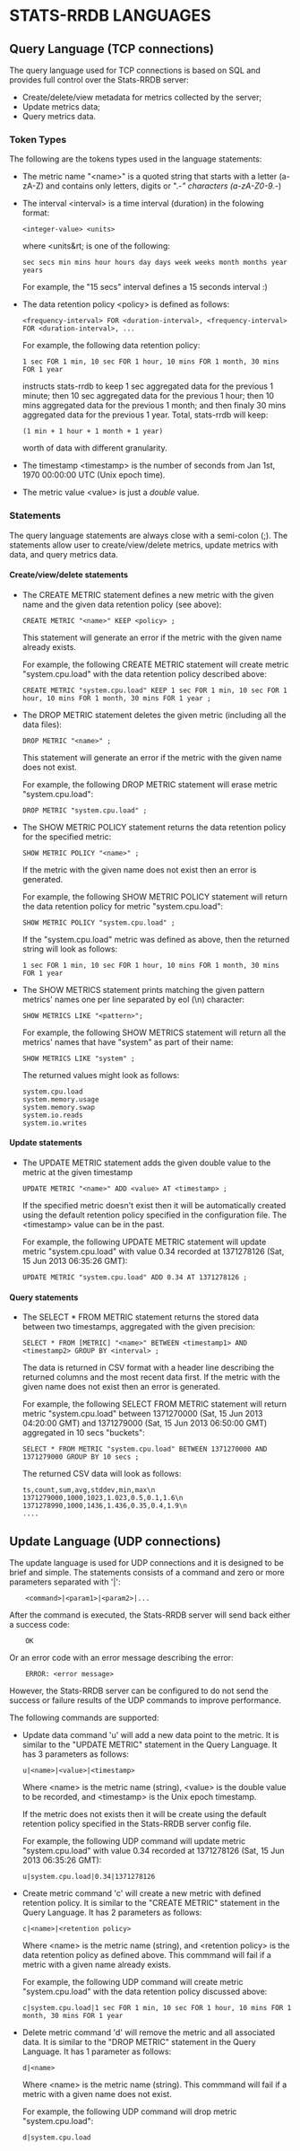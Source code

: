 STATS-RRDB LANGUAGES
=========

Query Language (TCP connections)
---------

The query language used for TCP connections is based on SQL and provides full
control over the Stats-RRDB server:
- Create/delete/view metadata for metrics collected by the server;
- Update metrics data;
- Query metrics data.

### Token Types

The following are the tokens types used in the language statements:

* 	The metric name "&lt;name&gt;" is a quoted string that starts with a letter 
	(a-zA-Z) and contains only letters, digits or "._-" characters (a-zA-Z0-9._-)

* 	The interval &lt;interval&gt; is a time interval (duration) in the folowing format:

		<integer-value> <units>
		
	where &lt;units&rt; is one of the following:
	
		sec secs min mins hour hours day days week weeks month months year years

	For example, the "15 secs" interval defines a 15 seconds interval :)

* 	The data retention policy &lt;policy&gt; is defined as follows:

		<frequency-interval> FOR <duration-interval>, <frequency-interval> FOR <duration-interval>, ...
		
	For example, the following data retention policy:

		1 sec FOR 1 min, 10 sec FOR 1 hour, 10 mins FOR 1 month, 30 mins FOR 1 year
	
	instructs stats-rrdb to keep 1 sec aggregated data for the previous 1 minute;
	then 10 sec aggregated data for the previous 1 hour; then 10 mins aggregated 
	data for the previous 1 month; and then finaly 30 mins aggregated data 
	for the previous 1 year. Total, stats-rrdb will keep:
		
		(1 min + 1 hour + 1 month + 1 year) 
	
	worth of data with different granularity.

*	The timestamp &lt;timestamp&gt; is the number of seconds from Jan 1st, 1970 00:00:00 UTC (Unix epoch time). 

*	The metric value &lt;value&gt; is just a *double* value.	
	

### Statements

The query language statements are always close with a semi-colon (;). The statements
allow user to create/view/delete metrics, update metrics with data, and query metrics data.

#### Create/view/delete statements

* 	The CREATE METRIC statement defines a new metric with the given name and 
	the given data retention policy (see above):

		CREATE METRIC "<name>" KEEP <policy> ;

	This statement will generate an error if the metric with the given name 
	already exists.

	For example, the following CREATE METRIC statement will create metric "system.cpu.load" 
	with the data retention policy described above:

		CREATE METRIC "system.cpu.load" KEEP 1 sec FOR 1 min, 10 sec FOR 1 hour, 10 mins FOR 1 month, 30 mins FOR 1 year ;

* 	The DROP METRIC statement deletes the given metric (including all the data files):

		DROP METRIC "<name>" ;

	This statement will generate an error if the metric with the given name 
	does not exist.

	For example, the following DROP METRIC statement will erase metric "system.cpu.load":

		DROP METRIC "system.cpu.load" ;


* 	The SHOW METRIC POLICY statement returns the data retention policy for the 
	specified metric:

		SHOW METRIC POLICY "<name>" ;

	If the metric with the given name does not exist then an error is generated.

	For example, the following SHOW METRIC POLICY statement will return the data 
	retention policy for metric "system.cpu.load":

		SHOW METRIC POLICY "system.cpu.load" ;

	If the "system.cpu.load" metric was defined as above, then the returned string
	will look as follows:

		1 sec FOR 1 min, 10 sec FOR 1 hour, 10 mins FOR 1 month, 30 mins FOR 1 year
		

* 	The SHOW METRICS statement prints matching the given pattern metrics' names 
	one per line separated by eol (\n) character:

		SHOW METRICS LIKE "<pattern>";

	For example, the following SHOW METRICS statement will return all the metrics' 
	names that have "system" as part of their name:

		SHOW METRICS LIKE "system" ;
 
	The returned values might look as follows:

		system.cpu.load
		system.memory.usage
		system.memory.swap
		system.io.reads
		system.io.writes
 
#### Update statements

* 	The UPDATE METRIC statement adds the given double value to the metric at 
	the given timestamp

		UPDATE METRIC "<name>" ADD <value> AT <timestamp> ;

	If the specified metric doesn't exist then it will be automatically created
	using the default retention policy specified in the configuration file. 
	The &lt;timestamp&gt; value can be in the past.

	For example, the following UPDATE METRIC statement will update metric 
	"system.cpu.load" with value 0.34 recorded at 1371278126 (Sat, 15 Jun 
	2013 06:35:26 GMT):

		UPDATE METRIC "system.cpu.load" ADD 0.34 AT 1371278126 ;

#### Query statements

* 	The SELECT * FROM METRIC statement returns the stored data between two 
	timestamps, aggregated with the given precision:

		SELECT * FROM [METRIC] "<name>" BETWEEN <timestamp1> AND <timestamp2> GROUP BY <interval> ;

	The data is returned in CSV format with a header line describing the returned 
	columns and the most recent data first. If the metric with the given name does
	not exist then an error is generated.

	For example, the following SELECT FROM METRIC statement will return metric 
	"system.cpu.load" between 1371270000 (Sat, 15 Jun 2013 04:20:00 GMT) and 
	1371279000 (Sat, 15 Jun 2013 06:50:00 GMT) aggregated in 10 secs "buckets":

		SELECT * FROM METRIC "system.cpu.load" BETWEEN 1371270000 AND 1371279000 GROUP BY 10 secs ;

	The returned CSV data will look as follows:

		ts,count,sum,avg,stddev,min,max\n
		1371279000,1000,1023,1.023,0.5,0.1,1.6\n
		1371278990,1000,1436,1.436,0.35,0.4,1.9\n
		....


Update Language (UDP connections)
---------

The update language is used for UDP connections and it is designed to be brief and simple.
The statements consists of a command and zero or more parameters separated with '|':

		<command>|<param1>|<param2>|...

After the command is executed, the Stats-RRDB server will send back either a success code:

		OK
		
Or an error code with an error message describing the error:

		ERROR: <error message>

However, the Stats-RRDB server can be configured to do not send the success or failure
results of the UDP commands to improve performance.

The following commands are supported:

* 	Update data command 'u' will add a new data point to the metric. It is similar 
	to the "UPDATE METRIC" statement in the Query Language. It has 3 parameters as 
	follows:

		u|<name>|<value>|<timestamp>

	Where &lt;name&gt; is the metric name (string), &lt;value&gt; is the double 
	value to be recorded, and &lt;timestamp&gt; is the Unix epoch timestamp.
	
	If the metric does not exists then it will be create using the default retention
	policy specified in the Stats-RRDB server config file.
	
	For example, the following UDP command will update metric "system.cpu.load" 
	with value 0.34 recorded at 1371278126 (Sat, 15 Jun 2013 06:35:26 GMT):
	
		u|system.cpu.load|0.34|1371278126
	
*	Create metric command 'c' will create a new metric with defined retention policy.
	It is similar to the "CREATE METRIC" statement in the Query Language. It has 
	2 parameters as follows:

		c|<name>|<retention policy>

	Where &lt;name&gt; is the metric name (string), and &lt;retention policy&gt;
	is the data retention policy as defined above. This commmand will fail if 
	a metric with a given name already exists.
	
	For example, the following UDP command will create metric "system.cpu.load" 
	with the data retention policy discussed above:
	
		c|system.cpu.load|1 sec FOR 1 min, 10 sec FOR 1 hour, 10 mins FOR 1 month, 30 mins FOR 1 year

*	Delete metric command 'd' will remove the metric and all associated data.
	It is similar to the "DROP METRIC" statement in the Query Language. It has 
	1 parameter as follows:

		d|<name>

	Where &lt;name&gt; is the metric name (string). This commmand will fail if 
	a metric with a given name does not exist.
	
	For example, the following UDP command will drop metric "system.cpu.load":
	
		d|system.cpu.load
